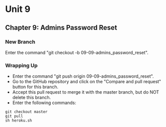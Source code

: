 # Unit 9
## Chapter 9: Admins Password Reset

### New Branch
Enter the command "git checkout -b 09-09-admins_password_reset".

### Wrapping Up
* Enter the command "git push origin 09-09-admins_password_reset".
* Go to the GitHub repository and click on the "Compare and pull request" button for this branch.
* Accept this pull request to merge it with the master branch, but do NOT delete this branch.
* Enter the following commands:
```
git checkout master
git pull
sh heroku.sh
```
